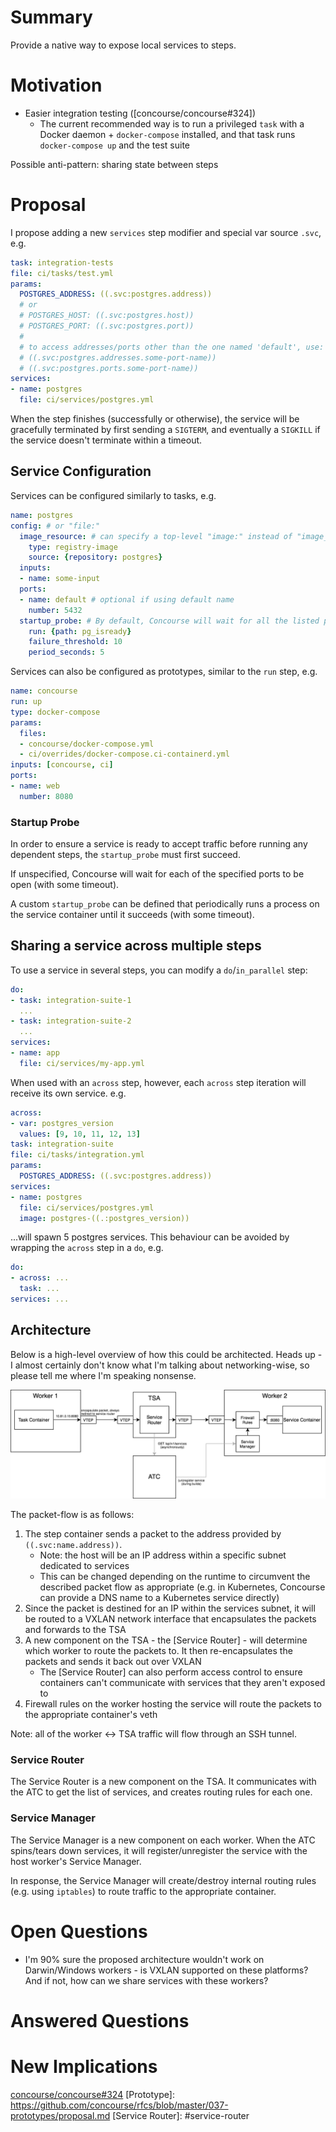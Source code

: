 # Summary

Provide a native way to expose local services to steps.

# Motivation

* Easier integration testing ([concourse/concourse#324])
  * The current recommended way is to run a privileged `task` with a Docker daemon + `docker-compose` installed, and that task runs `docker-compose up` and the test suite

Possible anti-pattern: sharing state between steps

# Proposal

I propose adding a new `services` step modifier and special var source `.svc`, e.g.

```yaml
task: integration-tests
file: ci/tasks/test.yml
params:
  POSTGRES_ADDRESS: ((.svc:postgres.address))
  # or
  # POSTGRES_HOST: ((.svc:postgres.host))
  # POSTGRES_PORT: ((.svc:postgres.port))
  # 
  # to access addresses/ports other than the one named 'default', use:
  # ((.svc:postgres.addresses.some-port-name))
  # ((.svc:postgres.ports.some-port-name))
services:
- name: postgres
  file: ci/services/postgres.yml
```

When the step finishes (successfully or otherwise), the service will be gracefully terminated by first sending a `SIGTERM`, and eventually a `SIGKILL` if the service doesn't terminate within a timeout.

## Service Configuration

Services can be configured similarly to tasks, e.g.

```yaml
name: postgres
config: # or "file:"
  image_resource: # can specify a top-level "image:" instead of "image_resource:"
    type: registry-image
    source: {repository: postgres}
  inputs:
  - name: some-input
  ports:
  - name: default # optional if using default name
    number: 5432
  startup_probe: # By default, Concourse will wait for all the listed ports to be open
    run: {path: pg_isready}
    failure_threshold: 10
    period_seconds: 5
```

Services can also be configured as prototypes, similar to the `run` step, e.g.

```yaml
name: concourse
run: up
type: docker-compose
params:
  files:
  - concourse/docker-compose.yml
  - ci/overrides/docker-compose.ci-containerd.yml
inputs: [concourse, ci]
ports:
- name: web
  number: 8080
```

### Startup Probe

In order to ensure a service is ready to accept traffic before running any dependent steps, the `startup_probe` must first succeed.

If unspecified, Concourse will wait for each of the specified ports to be open (with some timeout).

A custom `startup_probe` can be defined that periodically runs a process on the service container until it succeeds (with some timeout).

## Sharing a service across multiple steps

To use a service in several steps, you can modify a `do`/`in_parallel` step:

```yaml
do:
- task: integration-suite-1
  ...
- task: integration-suite-2
  ...
services:
- name: app
  file: ci/services/my-app.yml
```

When used with an `across` step, however, each `across` step iteration will receive its own service. e.g.

```yaml
across:
- var: postgres_version
  values: [9, 10, 11, 12, 13]
task: integration-suite
file: ci/tasks/integration.yml
params:
  POSTGRES_ADDRESS: ((.svc:postgres.address))
services:
- name: postgres
  file: ci/services/postgres.yml
  image: postgres-((.:postgres_version))
```

...will spawn 5 postgres services. This behaviour can be avoided by wrapping the `across` step in a `do`, e.g.

```yaml
do:
- across: ...
  task: ...
services: ...
```

## Architecture

Below is a high-level overview of how this could be architected. Heads up - I almost certainly don't know what I'm talking about networking-wise, so please tell me where I'm speaking nonsense.

![High-level overview](./service-diagram.png)

The packet-flow is as follows:

1. The step container sends a packet to the address provided by `((.svc:name.address))`.
    * Note: the host will be an IP address within a specific subnet dedicated to services
    * This can be changed depending on the runtime to circumvent the described packet flow as appropriate (e.g. in Kubernetes, Concourse can provide a DNS name to a Kubernetes service directly)
1. Since the packet is destined for an IP within the services subnet, it will be routed to a VXLAN network interface that encapsulates the packets and forwards to the TSA
1. A new component on the TSA - the [Service Router] - will determine which worker to route the packets to. It then re-encapsulates the packets and sends it back out over VXLAN
    * The [Service Router] can also perform access control to ensure containers can't communicate with services that they aren't exposed to
1. Firewall rules on the worker hosting the service will route the packets to the appropriate container's veth

Note: all of the worker <-> TSA traffic will flow through an SSH tunnel.

### Service Router

The Service Router is a new component on the TSA. It communicates with the ATC to get the list of services, and creates routing rules for each one.

### Service Manager

The Service Manager is a new component on each worker. When the ATC spins/tears down services, it will register/unregister the service with the host worker's Service Manager.

In response, the Service Manager will create/destroy internal routing rules (e.g. using `iptables`) to route traffic to the appropriate container.

# Open Questions

* I'm 90% sure the proposed architecture wouldn't work on Darwin/Windows workers - is VXLAN supported on these platforms? And if not, how can we share services with these workers?

# Answered Questions

# New Implications


[concourse/concourse#324](https://github.com/concourse/concourse/issues/324)
[Prototype]: https://github.com/concourse/rfcs/blob/master/037-prototypes/proposal.md
[Service Router]: #service-router
